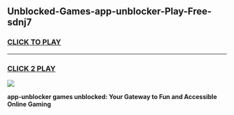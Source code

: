 
## Unblocked-Games-app-unblocker-Play-Free-sdnj7
<h3>
<a href="https://premium76.site?title=app-unblocker&ref=21A">CLICK TO PLAY</a></h3>
<hr>

<h3>
<a href="https://premium76.site?title=app-unblocker&ref=21A">CLICK 2 PLAY</a>
  
</h3>

<a href="https://premium76.site?title=app-unblocker&ref=21A"><img src="https://clearcache.store/games.png"></a>


**app-unblocker games unblocked: Your Gateway to Fun and Accessible Online Gaming**
